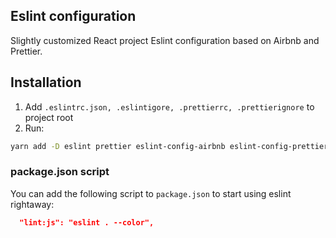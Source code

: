 ## Eslint configuration

Slightly customized React project Eslint configuration based on Airbnb and Prettier.

## Installation

1.  Add `.eslintrc.json, .eslintigore, .prettierrc, .prettierignore` to project root
1.  Run:

```bash
yarn add -D eslint prettier eslint-config-airbnb eslint-config-prettier eslint-plugin-import eslint-plugin-jsx-a11y eslint-plugin-prettier eslint-plugin-react
```

### package.json script

You can add the following script to `package.json` to start using eslint rightaway:

```json
  "lint:js": "eslint . --color",
```
